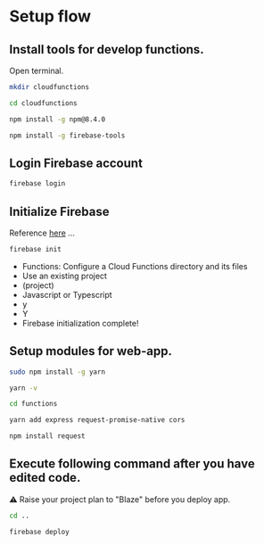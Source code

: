 # Setup flow

## Install tools for develop functions.

Open terminal.

```bash
mkdir cloudfunctions
```

```bash
cd cloudfunctions
```

```bash
npm install -g npm@8.4.0
```

```bash
npm install -g firebase-tools
```

## Login Firebase account

```bash
firebase login
```

## Initialize Firebase

Reference [here](https://www.to-r.net/media/note-rss/) ...

```bash
firebase init
```

- Functions: Configure a Cloud Functions directory and its files
- Use an existing project
- (project)
- Javascript or Typescript
- y
- Y
- Firebase initialization complete!

## Setup modules for web-app.

```bash
sudo npm install -g yarn
```

```bash
yarn -v
```

```bash
cd functions
```

```bash
yarn add express request-promise-native cors
```

```bash
npm install request
```

## Execute following command after you have edited code.

⚠️ Raise your project plan to "Blaze" before you deploy app.

```bash
cd ..
```

```bash
firebase deploy
```

```bash

```



